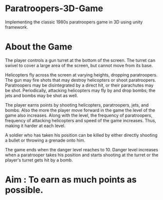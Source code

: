 # Paratroopers-3D-Game
Implementing the classic 1980s paratroopers game in 3D using unity framework.

# About the Game 

The player controls a gun turret at the bottom of the screen. The turret can swivel to cover a large area of the screen, but cannot move from its base. 

Helicopters fly across the screen at varying heights, dropping paratroopers. The gun may fire shots that may destroy helicopters or shoot paratroopers. Paratroopers may be disintegrated by a direct hit, or their parachutes may be shot. Periodically, attacking helicopters may fly by and drop bombs; the jets and bombs may be shot as well.

The player earns points by shooting helicopters, paratroopers, jets, and bombs. Also the more the player move forward in the game the level of the game also increases. Along with the level, the frequency of paratroopers, frequency of attacking helicopters and speed of the game increases. Thus, making it harder at each level.

A soldier who has taken his position can be killed by either directly shooting a bullet or throwing a grenade onto him.

The game ends when the danger level reaches to 10. Danger level increases when a paratrooper takes his position and starts shooting at the turret or the player's turret gets hit by a bomb. 

# Aim : To earn as much points as possible.